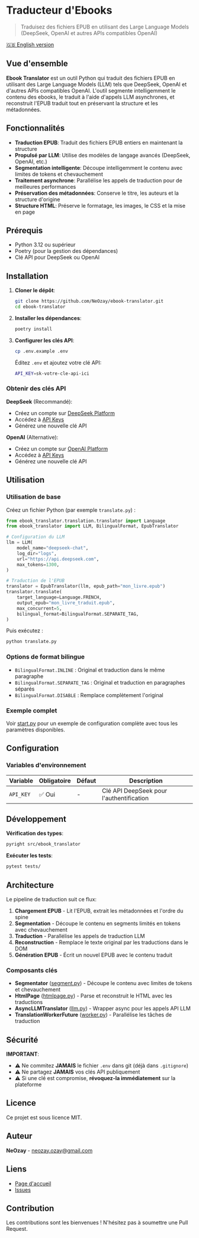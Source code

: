 # Traducteur d'Ebooks

> Traduisez des fichiers EPUB en utilisant des Large Language Models (DeepSeek, OpenAI et autres APIs compatibles OpenAI)

[🇬🇧 English version](README.md)

## Vue d'ensemble

**Ebook Translator** est un outil Python qui traduit des fichiers EPUB en utilisant des Large Language Models (LLM) tels que DeepSeek, OpenAI et d'autres APIs compatibles OpenAI. L'outil segmente intelligemment le contenu des ebooks, le traduit à l'aide d'appels LLM asynchrones, et reconstruit l'EPUB traduit tout en préservant la structure et les métadonnées.

## Fonctionnalités

- **Traduction EPUB**: Traduit des fichiers EPUB entiers en maintenant la structure
- **Propulsé par LLM**: Utilise des modèles de langage avancés (DeepSeek, OpenAI, etc.)
- **Segmentation intelligente**: Découpe intelligemment le contenu avec limites de tokens et chevauchement
- **Traitement asynchrone**: Parallélise les appels de traduction pour de meilleures performances
- **Préservation des métadonnées**: Conserve le titre, les auteurs et la structure d'origine
- **Structure HTML**: Préserve le formatage, les images, le CSS et la mise en page

## Prérequis

- Python 3.12 ou supérieur
- Poetry (pour la gestion des dépendances)
- Clé API pour DeepSeek ou OpenAI

## Installation

1. **Cloner le dépôt**:
   ```bash
   git clone https://github.com/NeOzay/ebook-translator.git
   cd ebook-translator
   ```

2. **Installer les dépendances**:
   ```bash
   poetry install
   ```

3. **Configurer les clés API**:
   ```bash
   cp .env.example .env
   ```

   Éditez `.env` et ajoutez votre clé API:
   ```bash
   API_KEY=sk-votre-cle-api-ici
   ```

### Obtenir des clés API

**DeepSeek** (Recommandé):
- Créez un compte sur [DeepSeek Platform](https://platform.deepseek.com)
- Accédez à [API Keys](https://platform.deepseek.com/api_keys)
- Générez une nouvelle clé API

**OpenAI** (Alternative):
- Créez un compte sur [OpenAI Platform](https://platform.openai.com)
- Accédez à [API Keys](https://platform.openai.com/api-keys)
- Générez une nouvelle clé API

## Utilisation

### Utilisation de base

Créez un fichier Python (par exemple `translate.py`) :

```python
from ebook_translator.translation.translator import Language
from ebook_translator import LLM, BilingualFormat, EpubTranslator

# Configuration du LLM
llm = LLM(
    model_name="deepseek-chat",
    log_dir="logs",
    url="https://api.deepseek.com",
    max_tokens=1300,
)

# Traduction de l'EPUB
translator = EpubTranslator(llm, epub_path="mon_livre.epub")
translator.translate(
    target_language=Language.FRENCH,
    output_epub="mon_livre_traduit.epub",
    max_concurrent=5,
    bilingual_format=BilingualFormat.SEPARATE_TAG,
)
```

Puis exécutez :
```bash
python translate.py
```

### Options de format bilingue

- `BilingualFormat.INLINE` : Original et traduction dans le même paragraphe
- `BilingualFormat.SEPARATE_TAG` : Original et traduction en paragraphes séparés
- `BilingualFormat.DISABLE` : Remplace complètement l'original

### Exemple complet

Voir [start.py](start.py) pour un exemple de configuration complète avec tous les paramètres disponibles.

## Configuration

### Variables d'environnement

| Variable | Obligatoire | Défaut | Description |
|----------|-------------|--------|-------------|
| `API_KEY` | ✅ Oui | - | Clé API DeepSeek pour l'authentification |

## Développement

**Vérification des types**:
```bash
pyright src/ebook_translator
```

**Exécuter les tests**:
```bash
pytest tests/
```

## Architecture

Le pipeline de traduction suit ce flux:

1. **Chargement EPUB** - Lit l'EPUB, extrait les métadonnées et l'ordre du spine
2. **Segmentation** - Découpe le contenu en segments limités en tokens avec chevauchement
3. **Traduction** - Parallélise les appels de traduction LLM
4. **Reconstruction** - Remplace le texte original par les traductions dans le DOM
5. **Génération EPUB** - Écrit un nouvel EPUB avec le contenu traduit

### Composants clés

- **Segmentator** ([segment.py](src/ebook_translator/segment.py)) - Découpe le contenu avec limites de tokens et chevauchement
- **HtmlPage** ([htmlpage.py](src/ebook_translator/htmlpage.py)) - Parse et reconstruit le HTML avec les traductions
- **AsyncLLMTranslator** ([llm.py](src/ebook_translator/llm.py)) - Wrapper async pour les appels API LLM
- **TranslationWorkerFuture** ([worker.py](src/ebook_translator/worker.py)) - Parallélise les tâches de traduction

## Sécurité

**IMPORTANT**:
- ⚠️ Ne commitez **JAMAIS** le fichier `.env` dans git (déjà dans `.gitignore`)
- ⚠️ Ne partagez **JAMAIS** vos clés API publiquement
- ⚠️ Si une clé est compromise, **révoquez-la immédiatement** sur la plateforme

## Licence

Ce projet est sous licence MIT.

## Auteur

**NeOzay** - [neozay.ozay@gmail.com](mailto:neozay.ozay@gmail.com)

## Liens

- [Page d'accueil](https://github.com/NeOzay/ebook-translator)
- [Issues](https://github.com/NeOzay/ebook-translator/issues)

## Contribution

Les contributions sont les bienvenues ! N'hésitez pas à soumettre une Pull Request.
